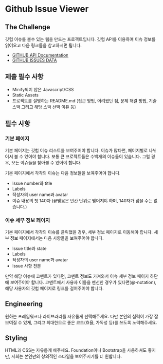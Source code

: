 # Github Issue Viewer

## The Challenge

깃헙 이슈를 볼수 있는 웹을 만드는 프로젝트입니다.
깃헙 API를 이용하여 이슈 정보를 읽어오고 다음 링크들을 참고하시면 됩니다.

- [GITHUB API Documentation](http://developer.github.com/v3/issues/)
- [GITHUB ISSUES DATA](https://api.github.com/repos/npm/npm/issues)

## 제출 필수 사항

- Minify되지 않은 Javascript/CSS
- Static Assets
- 프로젝트를 설명하는 README.md (접근 방법, 어려웠던 점, 문제 해결 방법, 기술 스택 그리고 해당 스택 선택 이유 등)
  
## 필수 사항

### 기본 페이지

기본 페이지는 깃헙 이슈 리스트를 보여주어야 합니다. 이슈가 많다면, 페이지별로 나뉘어서 볼 수 있어야 합니다. 보통 큰 프로젝트들은 수백개의 이슈들이 있습니다. 그럴 경우, 모든 이슈들을 찾아볼 수 있어야 합니다.

기본 페이지에서 각각의 이슈는 다음 정보들을 보여주어야 합니다.
- Issue number와 title
- Labels
- 작성자의 user name과 avatar
- 이슈 내용의 첫 140자 (끝맺음은 빈칸 단위로 맺어져야 하며, 140자가 넘을 수는 없습니다.)

### 이슈 세부 정보 페이지

기본 페이지에서 각각의 이슈를 클릭했을 경우, 세부 정보 페이지로 이동해야 합니다. 세부 정보 페이지에서는 다음 사항들을 보여주어야 합니다.

- Issue title과 state
- Labels
- 작성자의 user name과 avatar
- Issue 사항 전문

만약 해당 이슈에 코멘트가 있다면, 코멘트 정보도 가져와서 이슈 세부 정보 페이지 하단에 보여주어야 합니다.
코멘트에서 사용자 이름을 멘션한 경우가 있다면(@-notation), 해당 사용자의 깃헙 페이지로 링크를 걸어주어야 합니다.

## Engineering

원하는 프레임워크나 라이브러리를 자유롭게 선택해주세요. 다만 본인의 실력이 가장 잘 보여질 수 있게, 그리고 최대한으로 좋은 코드(효율, 가독성 등)를 쓰도록 노력해주세요.

## Styling

HTML과 CSS는 자유롭게 해주세요. Foundation이나 Bootstrap을 사용하셔도 좋지만, 저희는 본인만의 창의적인 스타일을 보여주시기를 더 원합니다.
